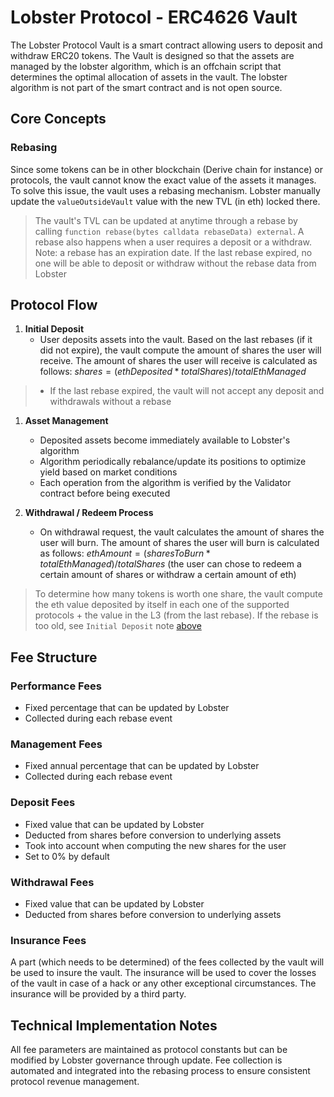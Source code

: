 # Lobster Protocol - ERC4626 Vault

The Lobster Protocol Vault is a smart contract allowing users to deposit and withdraw ERC20 tokens. The Vault is designed so that the assets are managed by the lobster algorithm, which is an offchain script that determines the optimal allocation of assets in the vault. The lobster algorithm is not part of the smart contract and is not open source.

## Core Concepts

### Rebasing
Since some tokens can be in other blockchain (Derive chain for instance) or protocols, the vault cannot know the exact value of the assets it manages. To solve this issue, the vault uses a rebasing mechanism. Lobster manually update the `valueOutsideVault` value with the new TVL (in eth) locked there. 

> The vault's TVL can be updated at anytime through a rebase by calling `function rebase(bytes calldata rebaseData) external`. 
> A rebase also happens when a user requires a deposit or a withdraw.
> Note: a rebase has an expiration date. If the last rebase expired, no one will be able to deposit or withdraw without the rebase data from Lobster


## Protocol Flow

1. **Initial Deposit**
   - User deposits assets into the vault. Based on the last rebases (if it did not expire), the vault compute the amount of shares the user will receive. The amount of shares the user will receive is calculated as follows: $shares = (ethDeposited * totalShares) / totalEthManaged$

> - If the last rebase expired, the vault will not accept any deposit and withdrawals without a rebase


1. **Asset Management**
   - Deposited assets become immediately available to Lobster's algorithm
   - Algorithm periodically rebalance/update its positions to optimize yield based on market conditions
   - Each operation from the algorithm is verified by the Validator contract before being executed

2. **Withdrawal / Redeem Process**
   - On withdrawal request, the vault calculates the amount of shares the user will burn. The amount of shares the user will burn is calculated as follows: $ethAmount = (sharesToBurn * totalEthManaged) / totalShares$ (the user can chose to redeem a certain amount of shares or withdraw a certain amount of eth)

> To determine how many tokens is worth one share, the vault compute the eth value deposited by itself in each one of the supported protocols + the value in the L3 (from the last rebase). 
> If the rebase is too old, see  `Initial Deposit` note [above](#protocol-flow)
   
## Fee Structure

### Performance Fees
- Fixed percentage that can be updated by Lobster
- Collected during each rebase event

### Management Fees
- Fixed annual percentage that can be updated by Lobster
- Collected during each rebase event

### Deposit Fees
- Fixed value that can be updated by Lobster
- Deducted from shares before conversion to underlying assets
- Took into account when computing the new shares for the user
- Set to 0% by default
 
### Withdrawal Fees
- Fixed value that can be updated by Lobster
- Deducted from shares before conversion to underlying assets

### Insurance Fees
A part (which needs to be determined) of the fees collected by the vault will be used to insure the vault. The insurance will be used to cover the losses of the vault in case of a hack or any other exceptional circumstances. The insurance will be provided by a third party.

## Technical Implementation Notes

All fee parameters are maintained as protocol constants but can be modified by Lobster governance through update. Fee collection is automated and integrated into the rebasing process to ensure consistent protocol revenue management.
